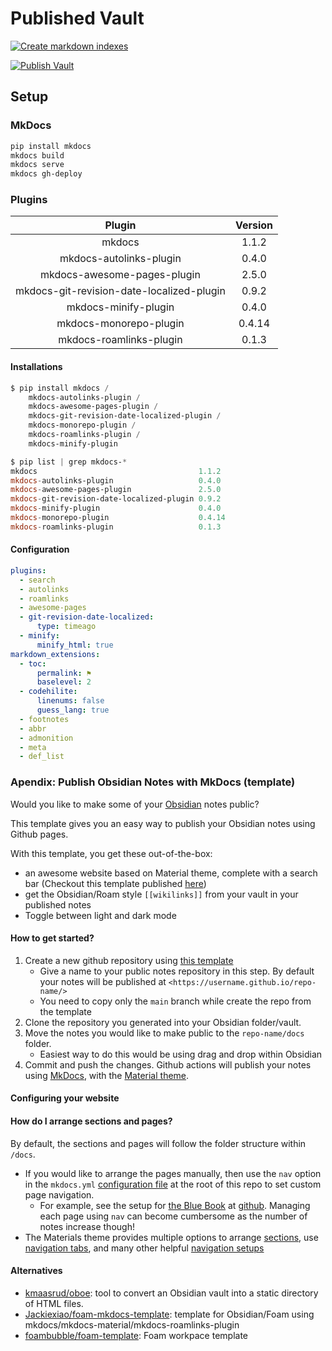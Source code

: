 # Published Vault

[![Create markdown indexes](https://github.com/jimbrig/obsidian_published/actions/workflows/index.yml/badge.svg)](https://github.com/jimbrig/obsidian_published/actions/workflows/index.yml)

[![Publish Vault](https://github.com/jimbrig/obsidian_published/actions/workflows/publish.yml/badge.svg)](https://github.com/jimbrig/obsidian_published/actions/workflows/publish.yml)
## Setup

### MkDocs

```powershell
pip install mkdocs
mkdocs build
mkdocs serve
mkdocs gh-deploy
```

### Plugins

|                  Plugin                   | Version |
| :---------------------------------------: | :-----: |
|                  mkdocs                   |  1.1.2  |
|          mkdocs-autolinks-plugin          |  0.4.0  |
|        mkdocs-awesome-pages-plugin        |  2.5.0  |
| mkdocs-git-revision-date-localized-plugin |  0.9.2  |
|           mkdocs-minify-plugin            |  0.4.0  |
|          mkdocs-monorepo-plugin           | 0.4.14  |
|          mkdocs-roamlinks-plugin          |  0.1.3  |

#### Installations

```powershell
$ pip install mkdocs /
    mkdocs-autolinks-plugin /
    mkdocs-awesome-pages-plugin /
    mkdocs-git-revision-date-localized-plugin /
    mkdocs-monorepo-plugin /
    mkdocs-roamlinks-plugin /
    mkdocs-minify-plugin

$ pip list | grep mkdocs-*
mkdocs                                    1.1.2
mkdocs-autolinks-plugin                   0.4.0
mkdocs-awesome-pages-plugin               2.5.0
mkdocs-git-revision-date-localized-plugin 0.9.2
mkdocs-minify-plugin                      0.4.0
mkdocs-monorepo-plugin                    0.4.14
mkdocs-roamlinks-plugin                   0.1.3
```

#### Configuration

```yaml
plugins:
  - search
  - autolinks
  - roamlinks
  - awesome-pages
  - git-revision-date-localized:
      type: timeago
  - minify:
      minify_html: true
markdown_extensions:
  - toc:
      permalink: ⚑
      baselevel: 2
  - codehilite:
      linenums: false
      guess_lang: true
  - footnotes
  - abbr
  - admonition
  - meta
  - def_list
```

### Apendix: Publish Obsidian Notes with MkDocs (template)

Would you like to make some of your [Obsidian](https://obsidian.md/) notes public?

This template gives you an easy way to publish your Obsidian notes using Github pages.

With this template, you get these out-of-the-box:

- an awesome website based on Material theme, complete with a search bar (Checkout this template published [here](https://jobindj.github.io/obsidian-mkdocs/))
- get the Obsidian/Roam style `[[wikilinks]]` from your vault in your published notes
- Toggle between light and dark mode

#### How to get started?

1. Create a new github repository using [this template](https://github.com/jobindj/obsidian-mkdocs/generate)
    - Give a name to your public notes repository in this step. By default your notes will be published at `<https://username.github.io/repo-name/>`
    - You need to copy only the `main` branch while create the repo from the template
2. Clone the repository you generated into your Obsidian folder/vault.
3. Move the notes you would like to make public to the `repo-name/docs` folder.
    - Easiest way to do this would be using drag and drop within Obsidian
4. Commit and push the changes. Github actions will publish your notes using [MkDocs](https://www.mkdocs.org/), with the [Material theme](https://squidfunk.github.io/mkdocs-material/).

#### Configuring your website

#### How do I arrange sections and pages?

By default, the sections and pages will follow the folder structure within `/docs`.

- If you would like to arrange the pages manually, then use the `nav` option in the `mkdocs.yml` [configuration file](https://www.mkdocs.org/#adding-pages) at the root of this repo  to set custom page navigation.
  - For example, see the setup for [the Blue Book](https://lyz-code.github.io/blue-book/) at [github](https://github.com/lyz-code/blue-book/blob/master/mkdocs.yml). Managing each page using `nav` can become cumbersome as the number of notes increase though!
- The Materials theme provides multiple options to arrange [sections](https://squidfunk.github.io/mkdocs-material/setup/setting-up-navigation/#navigation-sections), use [navigation tabs](https://squidfunk.github.io/mkdocs-material/setup/setting-up-navigation/#navigation-tabs), and many other helpful [navigation setups](https://squidfunk.github.io/mkdocs-material/setup/setting-up-navigation/)

#### Alternatives

- [kmaasrud/oboe](https://github.com/kmaasrud/oboe): tool to convert an Obsidian vault into a static directory of HTML files.
- [Jackiexiao/foam-mkdocs-template](https://github.com/Jackiexiao/foam-mkdocs-template): template for Obsidian/Foam using mkdocs/mkdocs-material/mkdocs-roamlinks-plugin
- [foambubble/foam-template](https://github.com/foambubble/foam-template): Foam workpace template

